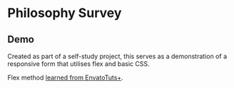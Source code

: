 # Philosophy Survey

## Demo

Created as part of a self-study project, this serves as a demonstration of a responsive form that utilises flex and basic CSS.

Flex method [learned from EnvatoTuts+](https://webdesign.tutsplus.com/tutorials/building-responsive-forms-with-flexbox--cms-26767).
